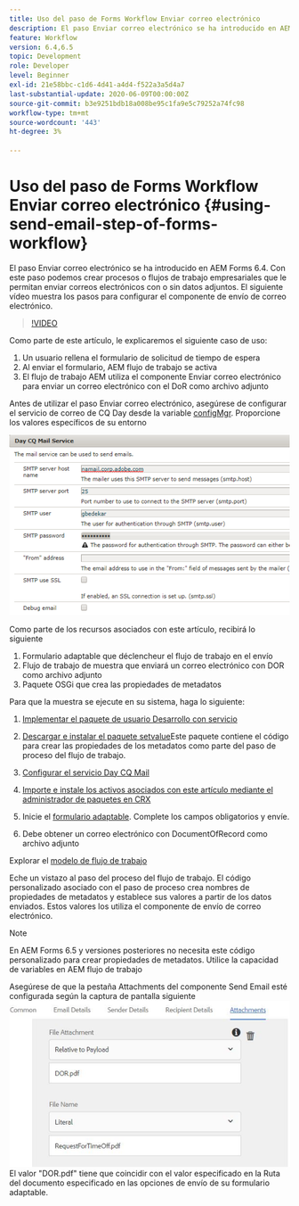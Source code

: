 ```yaml
---
title: Uso del paso de Forms Workflow Enviar correo electrónico
description: El paso Enviar correo electrónico se ha introducido en AEM Forms 6.4. Con este paso podemos crear procesos o flujos de trabajo empresariales que le permitan enviar correos electrónicos con o sin datos adjuntos. El siguiente vídeo muestra los pasos para configurar el componente de envío de correo electrónico
feature: Workflow
version: 6.4,6.5
topic: Development
role: Developer
level: Beginner
exl-id: 21e58bbc-c1d6-4d41-a4d4-f522a3a5d4a7
last-substantial-update: 2020-06-09T00:00:00Z
source-git-commit: b3e9251bdb18a008be95c1fa9e5c79252a74fc98
workflow-type: tm+mt
source-wordcount: '443'
ht-degree: 3%

---
```


# Uso del paso de Forms Workflow Enviar correo electrónico {#using-send-email-step-of-forms-workflow}

El paso Enviar correo electrónico se ha introducido en AEM Forms 6.4. Con este paso podemos crear procesos o flujos de trabajo empresariales que le permitan enviar correos electrónicos con o sin datos adjuntos. El siguiente vídeo muestra los pasos para configurar el componente de envío de correo electrónico.

>[!VIDEO](https://video.tv.adobe.com/v/21499?quality=12&learn=on)

Como parte de este artículo, le explicaremos el siguiente caso de uso:

1. Un usuario rellena el formulario de solicitud de tiempo de espera
1. Al enviar el formulario, AEM flujo de trabajo se activa
1. El flujo de trabajo AEM utiliza el componente Enviar correo electrónico para enviar un correo electrónico con el DoR como archivo adjunto

Antes de utilizar el paso Enviar correo electrónico, asegúrese de configurar el servicio de correo de CQ Day desde la variable [configMgr](http://localhost:4502/system/console/configMgr). Proporcione los valores específicos de su entorno

![Configurar el servicio Day CQ Mail](assets/mailservice.png)

Como parte de los recursos asociados con este artículo, recibirá lo siguiente

1. Formulario adaptable que déclencheur el flujo de trabajo en el envío
1. Flujo de trabajo de muestra que enviará un correo electrónico con DOR como archivo adjunto
1. Paquete OSGi que crea las propiedades de metadatos

Para que la muestra se ejecute en su sistema, haga lo siguiente:

1. [Implementar el paquete de usuario Desarrollo con servicio](/help/forms/assets/common-osgi-bundles/DevelopingWithServiceUser.jar)

1. [Descargar e instalar el paquete setvalue](/help/forms/assets/common-osgi-bundles/SetValueApp.core-1.0-SNAPSHOT.jar)Este paquete contiene el código para crear las propiedades de los metadatos como parte del paso de proceso del flujo de trabajo.
1. [Configurar el servicio Day CQ Mail](https://helpx.adobe.com/experience-manager/6-5/sites/administering/using/notification.html)
1. [Importe e instale los activos asociados con este artículo mediante el administrador de paquetes en CRX](assets/emaildoraemformskt.zip)
1. Inicie el [formulario adaptable](http://localhost:4502/content/dam/formsanddocuments/helpx/timeoffrequestform/jcr:content?wcmmode=disabled). Complete los campos obligatorios y envíe.
1. Debe obtener un correo electrónico con DocumentOfRecord como archivo adjunto

Explorar el [modelo de flujo de trabajo](http://localhost:4502/editor.html/conf/global/settings/workflow/models/emaildor.html)

Eche un vistazo al paso del proceso del flujo de trabajo. El código personalizado asociado con el paso de proceso crea nombres de propiedades de metadatos y establece sus valores a partir de los datos enviados. Estos valores los utiliza el componente de envío de correo electrónico.

>[!NOTE]
>
>En AEM Forms 6.5 y versiones posteriores no necesita este código personalizado para crear propiedades de metadatos. Utilice la capacidad de variables en AEM flujo de trabajo

Asegúrese de que la pestaña Attachments del componente Send Email esté configurada según la captura de pantalla siguiente
![Ficha Enviar datos adjuntos de correo electrónico](assets/sendemailcomponentconfigure.jpg)El valor &quot;DOR.pdf&quot; tiene que coincidir con el valor especificado en la Ruta del documento especificado en las opciones de envío de su formulario adaptable.
